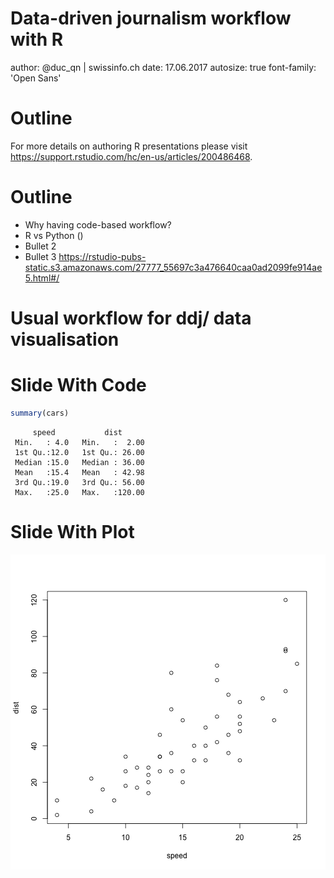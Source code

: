 Data-driven journalism workflow with R
========================================================
author: @duc_qn | swissinfo.ch
date: 17.06.2017
autosize: true
font-family: 'Open Sans'

Outline
========================================================

For more details on authoring R presentations please visit <https://support.rstudio.com/hc/en-us/articles/200486468>.
# Outline

- Why having code-based workflow? 
- R vs Python ()
- Bullet 2
- Bullet 3
https://rstudio-pubs-static.s3.amazonaws.com/27777_55697c3a476640caa0ad2099fe914ae5.html#/


Usual workflow for ddj/ data visualisation
========================================================






Slide With Code
========================================================


```r
summary(cars)
```

```
     speed           dist       
 Min.   : 4.0   Min.   :  2.00  
 1st Qu.:12.0   1st Qu.: 26.00  
 Median :15.0   Median : 36.00  
 Mean   :15.4   Mean   : 42.98  
 3rd Qu.:19.0   3rd Qu.: 56.00  
 Max.   :25.0   Max.   :120.00  
```

Slide With Plot
========================================================

![plot of chunk unnamed-chunk-2](R4ddj-figure/unnamed-chunk-2-1.png)
